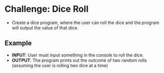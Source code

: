 # Challenge: Dice Roll

* Create a dice program, where the user can roll the dice and the program will output the value of that dice.

## Example

* **INPUT**: User must input something in the console to roll the dice.
* **OUTPUT**: The program prints out the outcome of two random rolls (assuming the user is rolling two dice at a time)